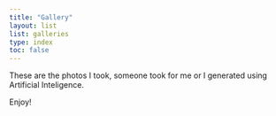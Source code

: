 ```yaml
---
title: "Gallery"
layout: list
list: galleries
type: index
toc: false
---
```

These are the photos I took, someone took for me or I generated using Artificial Inteligence.

Enjoy!